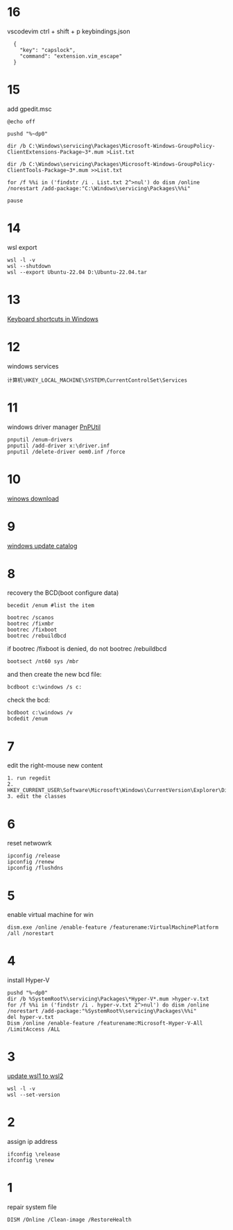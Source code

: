 
# 16
vscodevim
ctrl + shift + p
keybindings.json
```
  {
    "key": "capslock",
    "command": "extension.vim_escape"
  }
```


# 15
add gpedit.msc
```
@echo off

pushd "%~dp0"

dir /b C:\Windows\servicing\Packages\Microsoft-Windows-GroupPolicy-ClientExtensions-Package~3*.mum >List.txt

dir /b C:\Windows\servicing\Packages\Microsoft-Windows-GroupPolicy-ClientTools-Package~3*.mum >>List.txt

for /f %%i in ('findstr /i . List.txt 2^>nul') do dism /online /norestart /add-package:"C:\Windows\servicing\Packages\%%i"

pause
```

# 14 
wsl export
```
wsl -l -v
wsl --shutdown
wsl --export Ubuntu-22.04 D:\Ubuntu-22.04.tar
```

# 13 
[Keyboard shortcuts in Windows](https://support.microsoft.com/en-us/windows/keyboard-shortcuts-in-windows-dcc61a57-8ff0-cffe-9796-cb9706c75eec)

# 12
windows services
```
计算机\HKEY_LOCAL_MACHINE\SYSTEM\CurrentControlSet\Services
```

# 11
windows driver manager
[PnPUtil](https://learn.microsoft.com/en-us/windows-hardware/drivers/devtest/pnputil)
```
pnputil /enum-drivers
pnputil /add-driver x:\driver.inf
pnputil /delete-driver oem0.inf /force
```

# 10
[winows download](https://www.microsoft.com/zh-cn/software-download)

# 9
[windows update catalog](https://www.catalog.update.microsoft.com/home.aspx)

# 8
recovery the BCD(boot configure data)
```
becedit /enum #list the item 

bootrec /scanos
bootrec /fixmbr
bootrec /fixboot
bootrec /rebuildbcd
```
if bootrec /fixboot is denied, do not bootrec /rebuildbcd
```
bootsect /nt60 sys /mbr 
```
and then create the new bcd file:
```
bcdboot c:\windows /s c: 
```
check the bcd:
```
bcdboot c:\windows /v
bcdedit /enum 
```

# 7
edit the right-mouse new content
```
1. run regedit
2. HKEY_CURRENT_USER\Software\Microsoft\Windows\CurrentVersion\Explorer\Discardable\PostSetup\ShellNew\Classes
3. edit the classes 
```

# 6
reset netwowrk
```
ipconfig /release
ipconfig /renew
ipconfig /flushdns
```

# 5
enable virtual machine for win
```
dism.exe /online /enable-feature /featurename:VirtualMachinePlatform /all /norestart
```

# 4
install Hyper-V
```
pushd "%~dp0"
dir /b %SystemRoot%\servicing\Packages\*Hyper-V*.mum >hyper-v.txt
for /f %%i in ('findstr /i . hyper-v.txt 2^>nul') do dism /online /norestart /add-package:"%SystemRoot%\servicing\Packages\%%i"
del hyper-v.txt
Dism /online /enable-feature /featurename:Microsoft-Hyper-V-All /LimitAccess /ALL
```

# 3
[update wsl1 to wsl2](https://docs.microsoft.com/zh-cn/windows/wsl/install)
```
wsl -l -v
wsl --set-version
```

# 2
assign ip address
```
ifconfig \release
ifconfig \renew
```

# 1
repair system file
```
DISM /Online /Clean-image /RestoreHealth
```


